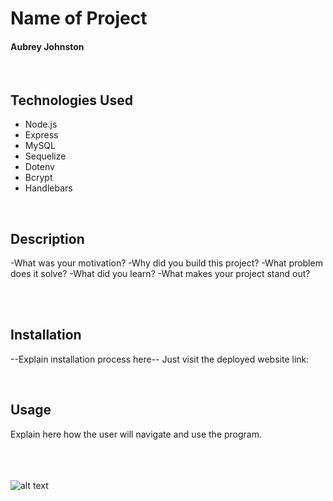 # Name of Project
#### Aubrey Johnston
<br>

## Technologies Used
<ul>
    <li>Node.js</li>
    <li>Express</li>
    <li>MySQL</li>
    <li>Sequelize</li>
    <li>Dotenv</li>
    <li>Bcrypt</li>
    <li>Handlebars</li>
</ul>    

<br>

## Description
-What was your motivation?
-Why did you build this project? 
-What problem does it solve?
-What did you learn?
-What makes your project stand out?

<br>

<br>

## Installation
--Explain installation process here--
 Just visit the deployed website link:
<br>

<link>

<br>

## Usage
Explain here how the user will navigate and use the program.

<br><br><br>
![alt text](assets/images/readMePhoto.png)

<br>